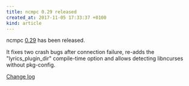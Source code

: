 ```yaml
---
title: ncmpc 0.29 released
created_at: 2017-11-05 17:33:37 +0100
kind: article
---
```


ncmpc
[0.29](/download/ncmpc/0/ncmpc-0.29.tar.xz) has
been released.

It fixes two crash bugs after connection failure, re-adds the
"lyrics_plugin_dir" compile-time option and allows detecting
libncurses without pkg-config.

[Change log](http://git.musicpd.org/cgit/master/ncmpc.git/plain/NEWS?h=v0.29)
